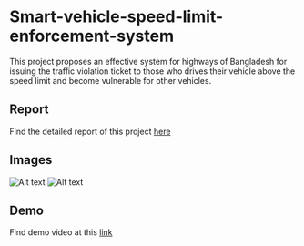 # Smart-vehicle-speed-limit-enforcement-system
This project proposes an effective system for highways of Bangladesh for issuing the traffic violation ticket to those who drives their vehicle above the speed limit and become vulnerable for other vehicles.
## Report
Find the detailed report of this project [here](https://drive.google.com/file/d/1C9klFF9NPafh3TaHL1QkwQMa4UdmGjHe/view?usp=drivesdk)
## Images
![Alt text](images/example.png)
![Alt text](images/example.png)
## Demo
Find demo video at this [link](https://youtu.be/8oNjW7YFhG8?si=ggvG3d1rfU0_CTpe)
